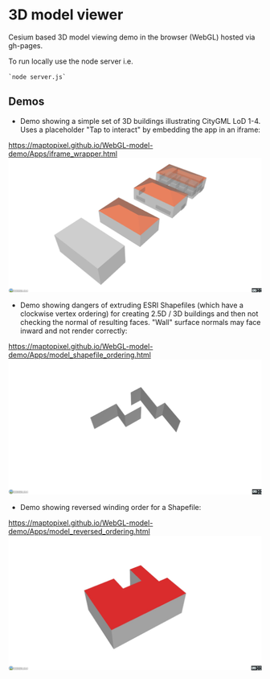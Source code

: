# 3D model viewer

Cesium based 3D model viewing demo in the browser (WebGL) hosted via gh-pages.

To run locally use the node server i.e.

    `node server.js`

		
## Demos

- Demo showing a simple set of 3D buildings illustrating CityGML LoD 1-4. Uses a placeholder "Tap to interact" by embedding the app in an iframe:

https://maptopixel.github.io/WebGL-model-demo/Apps/iframe_wrapper.html
![CityGML](images/CityGML_LoD_1-2.jpg "CityGML LoD 1-4")

- Demo showing dangers of extruding ESRI Shapefiles (which have a clockwise vertex ordering) for creating 2.5D / 3D buildings and then not checking the normal of resulting faces. "Wall" surface normals may face inward and not render correctly:

https://maptopixel.github.io/WebGL-model-demo/Apps/model_shapefile_ordering.html
![Normals inward](images/abnormal_normals.jpg "abnormal_normals")


- Demo showing reversed winding order for a Shapefile:

https://maptopixel.github.io/WebGL-model-demo/Apps/model_reversed_ordering.html
![Normals outward](images/normal_normals.jpg "normal_normals")

